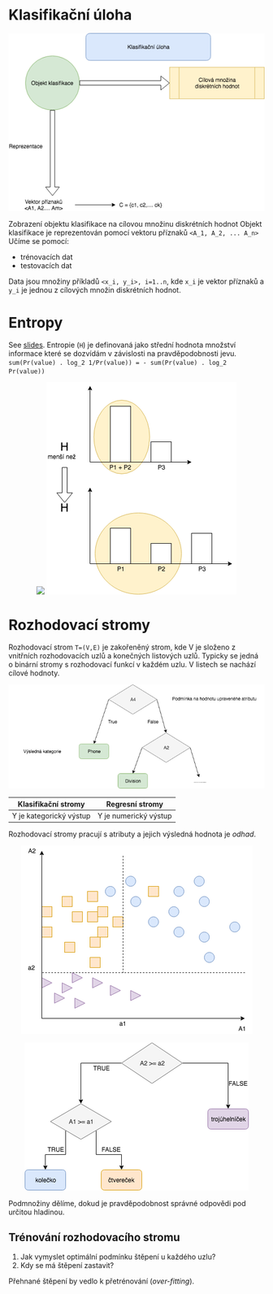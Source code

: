 # Klasifikační úloha

<p align="center">
  <img src="https://github.com/JakubMifek/mff-docs/blob/master/Introduction%20to%20Machine%20Learning/images/klasifikacni_uloha.png">
</p>

Zobrazení objektu klasifikace na cílovou množinu diskrétních hodnot
Objekt klasifikace je reprezentován pomocí vektoru příznaků `<A_1, A_2, ... A_n>`
Učíme se pomocí:
 - trénovacích dat
 - testovacích dat
 
Data jsou množiny příkladů `<x_i, y_i>, i=1..n`, kde `x_i` je vektor příznaků a `y_i` je jednou z cílových množin diskrétních hodnot.

# Entropy
See [slides](https://ufal.mff.cuni.cz/~holub/2018/docs/lec.Entropy.2018-10-17.pdf).
Entropie (`H`) je definovaná jako střední hodnota množství informace které se dozvídám v závislosti na pravděpodobnosti jevu.
`sum(Pr(value) . log_2 1/Pr(value)) = - sum(Pr(value) . log_2 Pr(value))`

<p align="center">
  <img src="https://github.com/JakubMifek/mff-docs/blob/master/Introduction%20to%20Machine%20Learning/images/rozdeleni.png
</p> 

<p align="center">
  <img src="https://github.com/JakubMifek/mff-docs/blob/master/Introduction%20to%20Machine%20Learning/images/slozena_entropie.png">
</p>

# Rozhodovací stromy
Rozhodovací strom `T=(V,E)` je zakořeněný strom, kde V je složeno z vnitřních rozhodovacích uzlů a konečných listových uzlů.
Typicky se jedná o binární stromy s rozhodovací funkcí v každém uzlu.
V listech se nachází cílové hodnoty.

<p align="center">
  <img src="https://github.com/JakubMifek/mff-docs/blob/master/Introduction%20to%20Machine%20Learning/images/rozhodovaci_stromy.png">
</p>

| Klasifikační stromy | Regresní stromy |
| :---: | :---: |
| Y je kategorický výstup | Y je numerický výstup |

Rozhodovací stromy pracují s atributy a jejich výsledná hodnota je *odhad*.

<p align="center">
  <img src="https://github.com/JakubMifek/mff-docs/blob/master/Introduction%20to%20Machine%20Learning/images/predikce.png">
</p>

<p align="center">
  <img src="https://github.com/JakubMifek/mff-docs/blob/master/Introduction%20to%20Machine%20Learning/images/rozhodovaci_strom_predikce.png">
</p>

Podmnožiny dělíme, dokud je pravděpodobnost správné odpovědi pod určitou hladinou.

## Trénování rozhodovacího stromu
 1. Jak vymyslet optimální podmínku štěpení u každého uzlu?
 2. Kdy se má štěpení zastavit?
 
Přehnané štěpení by vedlo k přetrénování (*over-fitting*).

